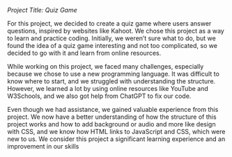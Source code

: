 *Project Title: Quiz Game*

For this project, we decided to create a quiz game where users answer questions, inspired by websites like Kahoot. We chose this project as a way to learn and practice coding. Initially, we weren’t sure what to do, but we found the idea of a quiz game interesting and not too complicated, so we decided to go with it and learn from online resources.

While working on this project, we faced many challenges, especially because we chose to use a new programming language. It was difficult to know where to start, and we struggled with understanding the structure. However, we learned a lot by using online resources like YouTube and W3Schools, and we also got help from ChatGPT to fix our code. 

Even though we had assistance, we gained valuable experience from this project. We now have a better understanding of how the structure of this project works and how to add background or audio and more like design with CSS, and we know how HTML links to JavaScript and CSS, which were new to us. We consider this project a significant learning experience and an improvement in our skills
